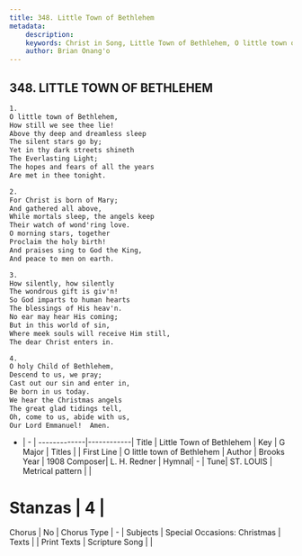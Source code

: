 ```yaml
---
title: 348. Little Town of Bethlehem
metadata:
    description: 
    keywords: Christ in Song, Little Town of Bethlehem, O little town of Bethlehem, 
    author: Brian Onang'o
---
```



## 348. LITTLE TOWN OF BETHLEHEM

```txt
1.
O little town of Bethlehem,
How still we see thee lie!
Above thy deep and dreamless sleep
The silent stars go by;
Yet in thy dark streets shineth
The Everlasting Light;
The hopes and fears of all the years
Are met in thee tonight.

2.
For Christ is born of Mary;
And gathered all above,
While mortals sleep, the angels keep
Their watch of wond'ring love.
O morning stars, together
Proclaim the holy birth!
And praises sing to God the King,
And peace to men on earth.

3.
How silently, how silently
The wondrous gift is giv'n!
So God imparts to human hearts
The blessings of His heav'n.
No ear may hear His coming;
But in this world of sin,
Where meek souls will receive Him still,
The dear Christ enters in.

4.
O holy Child of Bethlehem,
Descend to us, we pray;
Cast out our sin and enter in,
Be born in us today.
We hear the Christmas angels
The great glad tidings tell,
Oh, come to us, abide with us,
Our Lord Emmanuel!  Amen.
```

- |   -  |
-------------|------------|
Title | Little Town of Bethlehem |
Key | G Major |
Titles |  |
First Line | O little town of Bethlehem |
Author | Brooks
Year | 1908
Composer| L. H. Redner |
Hymnal|  - |
Tune| ST. LOUIS |
Metrical pattern | |
# Stanzas | 4 |
Chorus | No |
Chorus Type | - |
Subjects | Special Occasions: Christmas |
Texts |  |
Print Texts | 
Scripture Song |  |
  
